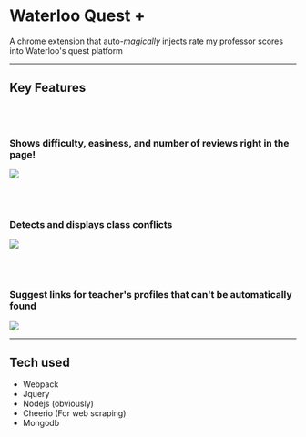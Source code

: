 # Waterloo Quest +

A chrome extension that auto-_magically_ injects rate my professor scores into Waterloo's quest platform

___

## Key Features


<br></br>

### Shows difficulty, easiness, and number of reviews right in the page! 
![](http://i.imgur.com/eJCnlnB.png)

<br></br>

### Detects and displays class conflicts
![](http://i.imgur.com/8Zq029D.png)

<br><br/>

### Suggest links for teacher's profiles that can't be automatically found

![](http://i.imgur.com/92efqub.png)
___



## Tech used
* Webpack
* Jquery
* Nodejs (obviously)
* Cheerio (For web scraping)
* Mongodb